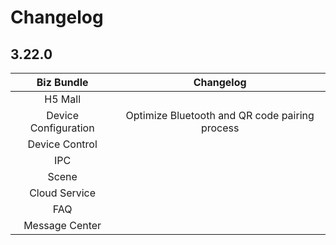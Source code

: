 # Changelog

## 3.22.0

|      Biz Bundle      |                   Changelog                    |
| :------------------: | :--------------------------------------------: |
|       H5 Mall        |                                                |
| Device Configuration | Optimize Bluetooth and QR code pairing process |
|    Device Control    |                                                |
|         IPC          |                                                |
|        Scene         |                                                |
|    Cloud Service     |                                                |
|         FAQ          |                                                |
|    Message Center    |                                                |

